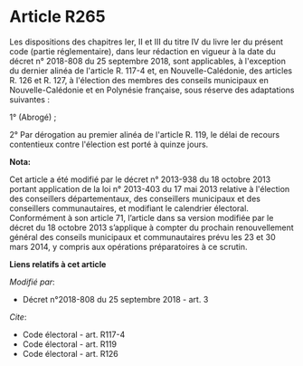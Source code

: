 # Article R265

Les dispositions des chapitres Ier, II et III du titre IV du livre Ier du présent code (partie réglementaire), dans leur
rédaction en vigueur à la date du décret n° 2018-808 du 25 septembre 2018, sont applicables, à l'exception du dernier alinéa
de l'article R. 117-4 et, en Nouvelle-Calédonie, des articles R. 126 et R. 127, à l'élection des membres des conseils
municipaux en Nouvelle-Calédonie et en Polynésie française, sous réserve des adaptations suivantes :

1° (Abrogé) ;

2° Par dérogation au premier alinéa de l'article R. 119, le délai de recours contentieux contre l'élection est porté à quinze
jours.

**Nota:**

Cet article a été modifié par le décret n° 2013-938 du 18 octobre 2013 portant application de la loi n° 2013-403 du 17 mai
2013 relative à l'élection des conseillers départementaux, des conseillers municipaux et des conseillers communautaires, et
modifiant le calendrier électoral. Conformément à son article 71, l’article dans sa version modifiée par le décret du 18
octobre 2013 s’applique à compter du prochain renouvellement général des conseils municipaux et communautaires prévu les 23
et 30 mars 2014, y compris aux opérations préparatoires à ce scrutin.

**Liens relatifs à cet article**

_Modifié par_:

  - Décret n°2018-808 du 25 septembre 2018 - art. 3

_Cite_:

  - Code électoral - art. R117-4
  - Code électoral - art. R119
  - Code électoral - art. R126

